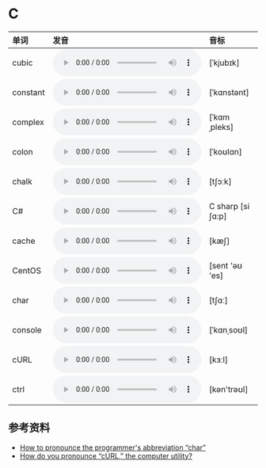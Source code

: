 
# C

| 单词  | 发音 | 音标 |
| :-- | :-- | :-- |
| cubic | <audio :src="$withBase('/audio/cubic.mp3')" controls="controls" controlslist="nodownload"></audio> | [ˈkjubɪk] |
| constant | <audio :src="$withBase('/audio/constant.mp3')" controls="controls" controlslist="nodownload"></audio> | [ˈkɑnstənt] |
| complex | <audio :src="$withBase('/audio/complex.mp3')" controls="controls" controlslist="nodownload"></audio> | [ˈkɑmˌpleks] |
| colon | <audio :src="$withBase('/audio/colon.mp3')" controls="controls" controlslist="nodownload"></audio> | [ˈkoʊlɑn] |
| chalk | <audio :src="$withBase('/audio/chalk.mp3')" controls="controls" controlslist="nodownload"></audio> | [tʃɔːk] |
| C# | <audio :src="$withBase('/audio/C%23.mp3')" controls="controls" controlslist="nodownload"></audio> | C sharp [si ʃɑ:p] |
| cache | <audio :src="$withBase('/audio/cache.mp3')" controls="controls" controlslist="nodownload"></audio> | [kæʃ] |
| CentOS | <audio :src="$withBase('/audio/CentOS.mp3')" controls="controls" controlslist="nodownload"></audio> | [sent 'əʊ 'es] |
| char | <audio :src="$withBase('/audio/char.mp3')" controls="controls" controlslist="nodownload"></audio> | [tʃɑː] |
| console | <audio :src="$withBase('/audio/console.mp3')" controls="controls" controlslist="nodownload"></audio> | [ˈkɑnˌsoʊl] |
| cURL | <audio :src="$withBase('/audio/cURL.mp3')" controls="controls" controlslist="nodownload"></audio> | [kɜːl] |
| ctrl | <audio :src="$withBase('/audio/ctrl.mp3')" controls="controls" controlslist="nodownload"></audio> | [kən'trəʊl] |

## 参考资料

- [How to pronounce the programmer's abbreviation “char”](https://english.stackexchange.com/questions/60154/how-to-pronounce-the-programmers-abbreviation-char)
- [How do you pronounce “cURL,” the computer utility?](https://english.stackexchange.com/questions/48735/how-do-you-pronounce-curl-the-computer-utility?rq=1)
